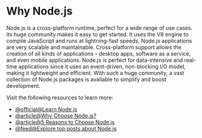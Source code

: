 # Why Node.js

Node.js is a cross-platform runtime, perfect for a wide range of use cases. Its huge community makes it easy to get started. It uses the V8 engine to compile JavaScript and runs at lightning-fast speeds. Node.js applications are very scalable and maintainable. Cross-platform support allows the creation of all kinds of applications - desktop apps, software as a service, and even mobile applications. Node.js is perfect for data-intensive and real-time applications since it uses an event-driven, non-blocking I/O model, making it lightweight and efficient. With such a huge community, a vast collection of Node.js packages is available to simplify and boost development.

Visit the following resources to learn more:

- [@official@Learn Node.js](https://nodejs.org/en/learn/getting-started/introduction-to-nodejs)
- [@article@Why Choose Node.js?](https://medium.com/selleo/why-choose-node-js-b0091ad6c3fc)
- [@article@5 Reasons to Choose Node.js](https://www.bitovi.com/blog/5-reasons-to-choose-nodejs)
- [@feed@Explore top posts about Node.js](https://app.daily.dev/tags/nodejs?ref=roadmapsh)
